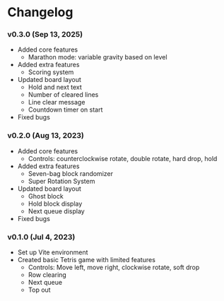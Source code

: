 # Changelog

### v0.3.0 (Sep 13, 2025)

- Added core features
  - Marathon mode: variable gravity based on level
- Added extra features
  - Scoring system
- Updated board layout
  - Hold and next text
  - Number of cleared lines
  - Line clear message
  - Countdown timer on start
- Fixed bugs

### v0.2.0 (Aug 13, 2023)

- Added core features
  - Controls: counterclockwise rotate, double rotate, hard drop, hold
- Added extra features
  - Seven-bag block randomizer
  - Super Rotation System
- Updated board layout
  - Ghost block
  - Hold block display
  - Next queue display
- Fixed bugs

### v0.1.0 (Jul 4, 2023)

- Set up Vite environment
- Created basic Tetris game with limited features
  - Controls: Move left, move right, clockwise rotate, soft drop
  - Row clearing
  - Next queue
  - Top out
